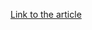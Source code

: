 [Link to the article](https://research.checkpoint.com/2022/evilplayout-attack-against-irans-state-broadcaster/)
